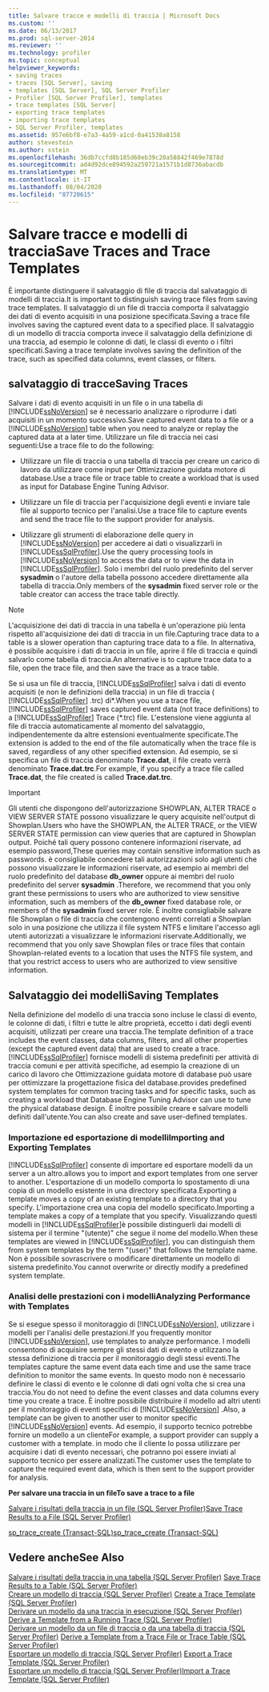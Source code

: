 ```yaml
---
title: Salvare tracce e modelli di traccia | Microsoft Docs
ms.custom: ''
ms.date: 06/13/2017
ms.prod: sql-server-2014
ms.reviewer: ''
ms.technology: profiler
ms.topic: conceptual
helpviewer_keywords:
- saving traces
- traces [SQL Server], saving
- templates [SQL Server], SQL Server Profiler
- Profiler [SQL Server Profiler], templates
- trace templates [SQL Server]
- exporting trace templates
- importing trace templates
- SQL Server Profiler, templates
ms.assetid: 957e6bf8-e7a3-4a59-a1cd-0a41538a8158
author: stevestein
ms.author: sstein
ms.openlocfilehash: 36db7ccfd8b185d60eb39c20a58842f469e7878d
ms.sourcegitcommit: ad4d92dce894592a259721a1571b1d8736abacdb
ms.translationtype: MT
ms.contentlocale: it-IT
ms.lasthandoff: 08/04/2020
ms.locfileid: "87720615"
---
```

# <a name="save-traces-and-trace-templates"></a><span data-ttu-id="8e390-102">Salvare tracce e modelli di traccia</span><span class="sxs-lookup"><span data-stu-id="8e390-102">Save Traces and Trace Templates</span></span>
  <span data-ttu-id="8e390-103">È importante distinguere il salvataggio di file di traccia dal salvataggio di modelli di traccia.</span><span class="sxs-lookup"><span data-stu-id="8e390-103">It is important to distinguish saving trace files from saving trace templates.</span></span> <span data-ttu-id="8e390-104">Il salvataggio di un file di traccia comporta il salvataggio dei dati di evento acquisiti in una posizione specificata.</span><span class="sxs-lookup"><span data-stu-id="8e390-104">Saving a trace file involves saving the captured event data to a specified place.</span></span> <span data-ttu-id="8e390-105">Il salvataggio di un modello di traccia comporta invece il salvataggio della definizione di una traccia, ad esempio le colonne di dati, le classi di evento o i filtri specificati.</span><span class="sxs-lookup"><span data-stu-id="8e390-105">Saving a trace template involves saving the definition of the trace, such as specified data columns, event classes, or filters.</span></span>  
  
## <a name="saving-traces"></a><span data-ttu-id="8e390-106">salvataggio di tracce</span><span class="sxs-lookup"><span data-stu-id="8e390-106">Saving Traces</span></span>  
 <span data-ttu-id="8e390-107">Salvare i dati di evento acquisiti in un file o in una tabella di [!INCLUDE[ssNoVersion](../../includes/ssnoversion-md.md)] se è necessario analizzare o riprodurre i dati acquisiti in un momento successivo.</span><span class="sxs-lookup"><span data-stu-id="8e390-107">Save captured event data to a file or a [!INCLUDE[ssNoVersion](../../includes/ssnoversion-md.md)] table when you need to analyze or replay the captured data at a later time.</span></span> <span data-ttu-id="8e390-108">Utilizzare un file di traccia nei casi seguenti:</span><span class="sxs-lookup"><span data-stu-id="8e390-108">Use a trace file to do the following:</span></span>  
  
-   <span data-ttu-id="8e390-109">Utilizzare un file di traccia o una tabella di traccia per creare un carico di lavoro da utilizzare come input per Ottimizzazione guidata motore di database.</span><span class="sxs-lookup"><span data-stu-id="8e390-109">Use a trace file or trace table to create a workload that is used as input for Database Engine Tuning Advisor.</span></span>  
  
-   <span data-ttu-id="8e390-110">Utilizzare un file di traccia per l'acquisizione degli eventi e inviare tale file al supporto tecnico per l'analisi.</span><span class="sxs-lookup"><span data-stu-id="8e390-110">Use a trace file to capture events and send the trace file to the support provider for analysis.</span></span>  
  
-   <span data-ttu-id="8e390-111">Utilizzare gli strumenti di elaborazione delle query in [!INCLUDE[ssNoVersion](../../includes/ssnoversion-md.md)] per accedere ai dati o visualizzarli in [!INCLUDE[ssSqlProfiler](../../includes/sssqlprofiler-md.md)].</span><span class="sxs-lookup"><span data-stu-id="8e390-111">Use the query processing tools in [!INCLUDE[ssNoVersion](../../includes/ssnoversion-md.md)] to access the data or to view the data in [!INCLUDE[ssSqlProfiler](../../includes/sssqlprofiler-md.md)].</span></span> <span data-ttu-id="8e390-112">Solo i membri del ruolo predefinito del server **sysadmin** o l'autore della tabella possono accedere direttamente alla tabella di traccia.</span><span class="sxs-lookup"><span data-stu-id="8e390-112">Only members of the **sysadmin** fixed server role or the table creator can access the trace table directly.</span></span>  
  
> [!NOTE]  
>  <span data-ttu-id="8e390-113">L'acquisizione dei dati di traccia in una tabella è un'operazione più lenta rispetto all'acquisizione dei dati di traccia in un file.</span><span class="sxs-lookup"><span data-stu-id="8e390-113">Capturing trace data to a table is a slower operation than capturing trace data to a file.</span></span> <span data-ttu-id="8e390-114">In alternativa, è possibile acquisire i dati di traccia in un file, aprire il file di traccia e quindi salvarlo come tabella di traccia.</span><span class="sxs-lookup"><span data-stu-id="8e390-114">An alternative is to capture trace data to a file, open the trace file, and then save the trace as a trace table.</span></span>  
  
 <span data-ttu-id="8e390-115">Se si usa un file di traccia, [!INCLUDE[ssSqlProfiler](../../includes/sssqlprofiler-md.md)] salva i dati di evento acquisiti (e non le definizioni della traccia) in un file di traccia ( [!INCLUDE[ssSqlProfiler](../../includes/sssqlprofiler-md.md)] .trc) di\*.</span><span class="sxs-lookup"><span data-stu-id="8e390-115">When you use a trace file, [!INCLUDE[ssSqlProfiler](../../includes/sssqlprofiler-md.md)] saves captured event data (not trace definitions) to a [!INCLUDE[ssSqlProfiler](../../includes/sssqlprofiler-md.md)] Trace (\*.trc) file.</span></span> <span data-ttu-id="8e390-116">L'estensione viene aggiunta al file di traccia automaticamente al momento del salvataggio, indipendentemente da altre estensioni eventualmente specificate.</span><span class="sxs-lookup"><span data-stu-id="8e390-116">The extension is added to the end of the file automatically when the trace file is saved, regardless of any other specified extension.</span></span> <span data-ttu-id="8e390-117">Ad esempio, se si specifica un file di traccia denominato **Trace.dat**, il file creato verrà denominato **Trace.dat.trc**.</span><span class="sxs-lookup"><span data-stu-id="8e390-117">For example, if you specify a trace file called **Trace.dat**, the file created is called **Trace.dat.trc**.</span></span>  
  
> [!IMPORTANT]  
>  <span data-ttu-id="8e390-118">Gli utenti che dispongono dell'autorizzazione SHOWPLAN, ALTER TRACE o VIEW SERVER STATE possono visualizzare le query acquisite nell'output di Showplan.</span><span class="sxs-lookup"><span data-stu-id="8e390-118">Users who have the SHOWPLAN, the ALTER TRACE, or the VIEW SERVER STATE permission can view queries that are captured in Showplan output.</span></span> <span data-ttu-id="8e390-119">Poiché tali query possono contenere informazioni riservate, ad esempio password,</span><span class="sxs-lookup"><span data-stu-id="8e390-119">These queries may contain sensitive information such as passwords.</span></span> <span data-ttu-id="8e390-120">è consigliabile concedere tali autorizzazioni solo agli utenti che possono visualizzare le informazioni riservate, ad esempio ai membri del ruolo predefinito del database **db_owner** oppure ai membri del ruolo predefinito del server **sysadmin** .</span><span class="sxs-lookup"><span data-stu-id="8e390-120">Therefore, we recommend that you only grant these permissions to users who are authorized to view sensitive information, such as members of the **db_owner** fixed database role, or members of the **sysadmin** fixed server role.</span></span> <span data-ttu-id="8e390-121">È inoltre consigliabile salvare file Showplan o file di traccia che contengono eventi correlati a Showplan solo in una posizione che utilizza il file system NTFS e limitare l'accesso agli utenti autorizzati a visualizzare le informazioni riservate.</span><span class="sxs-lookup"><span data-stu-id="8e390-121">Additionally, we recommend that you only save Showplan files or trace files that contain Showplan-related events to a location that uses the NTFS file system, and that you restrict access to users who are authorized to view sensitive information.</span></span>  
  
## <a name="saving-templates"></a><span data-ttu-id="8e390-122">Salvataggio dei modelli</span><span class="sxs-lookup"><span data-stu-id="8e390-122">Saving Templates</span></span>  
 <span data-ttu-id="8e390-123">Nella definizione del modello di una traccia sono incluse le classi di evento, le colonne di dati, i filtri e tutte le altre proprietà, eccetto i dati degli eventi acquisiti, utilizzati per creare una traccia.</span><span class="sxs-lookup"><span data-stu-id="8e390-123">The template definition of a trace includes the event classes, data columns, filters, and all other properties (except the captured event data) that are used to create a trace.</span></span> [!INCLUDE[ssSqlProfiler](../../includes/sssqlprofiler-md.md)] <span data-ttu-id="8e390-124">fornisce modelli di sistema predefiniti per attività di traccia comuni e per attività specifiche, ad esempio la creazione di un carico di lavoro che Ottimizzazione guidata motore di database può usare per ottimizzare la progettazione fisica del database.</span><span class="sxs-lookup"><span data-stu-id="8e390-124">provides predefined system templates for common tracing tasks and for specific tasks, such as creating a workload that Database Engine Tuning Advisor can use to tune the physical database design.</span></span> <span data-ttu-id="8e390-125">È inoltre possibile creare e salvare modelli definiti dall'utente.</span><span class="sxs-lookup"><span data-stu-id="8e390-125">You can also create and save user-defined templates.</span></span>  
  
### <a name="importing-and-exporting-templates"></a><span data-ttu-id="8e390-126">Importazione ed esportazione di modelli</span><span class="sxs-lookup"><span data-stu-id="8e390-126">Importing and Exporting Templates</span></span>  
 [!INCLUDE[ssSqlProfiler](../../includes/sssqlprofiler-md.md)] <span data-ttu-id="8e390-127">consente di importare ed esportare modelli da un server a un altro.</span><span class="sxs-lookup"><span data-stu-id="8e390-127">allows you to import and export templates from one server to another.</span></span> <span data-ttu-id="8e390-128">L'esportazione di un modello comporta lo spostamento di una copia di un modello esistente in una directory specificata.</span><span class="sxs-lookup"><span data-stu-id="8e390-128">Exporting a template moves a copy of an existing template to a directory that you specify.</span></span> <span data-ttu-id="8e390-129">L'importazione crea una copia del modello specificato.</span><span class="sxs-lookup"><span data-stu-id="8e390-129">Importing a template makes a copy of a template that you specify.</span></span> <span data-ttu-id="8e390-130">Visualizzando questi modelli in [!INCLUDE[ssSqlProfiler](../../includes/sssqlprofiler-md.md)]è possibile distinguerli dai modelli di sistema per il termine "(utente)" che segue il nome del modello.</span><span class="sxs-lookup"><span data-stu-id="8e390-130">When these templates are viewed in [!INCLUDE[ssSqlProfiler](../../includes/sssqlprofiler-md.md)], you can distinguish them from system templates by the term "(user)" that follows the template name.</span></span> <span data-ttu-id="8e390-131">Non è possibile sovrascrivere o modificare direttamente un modello di sistema predefinito.</span><span class="sxs-lookup"><span data-stu-id="8e390-131">You cannot overwrite or directly modify a predefined system template.</span></span>  
  
### <a name="analyzing-performance-with-templates"></a><span data-ttu-id="8e390-132">Analisi delle prestazioni con i modelli</span><span class="sxs-lookup"><span data-stu-id="8e390-132">Analyzing Performance with Templates</span></span>  
 <span data-ttu-id="8e390-133">Se si esegue spesso il monitoraggio di [!INCLUDE[ssNoVersion](../../includes/ssnoversion-md.md)], utilizzare i modelli per l'analisi delle prestazioni.</span><span class="sxs-lookup"><span data-stu-id="8e390-133">If you frequently monitor [!INCLUDE[ssNoVersion](../../includes/ssnoversion-md.md)], use templates to analyze performance.</span></span> <span data-ttu-id="8e390-134">I modelli consentono di acquisire sempre gli stessi dati di evento e utilizzano la stessa definizione di traccia per il monitoraggio degli stessi eventi.</span><span class="sxs-lookup"><span data-stu-id="8e390-134">The templates capture the same event data each time and use the same trace definition to monitor the same events.</span></span> <span data-ttu-id="8e390-135">In questo modo non è necessario definire le classi di evento e le colonne di dati ogni volta che si crea una traccia.</span><span class="sxs-lookup"><span data-stu-id="8e390-135">You do not need to define the event classes and data columns every time you create a trace.</span></span> <span data-ttu-id="8e390-136">È inoltre possibile distribuire il modello ad altri utenti per il monitoraggio di eventi specifici di [!INCLUDE[ssNoVersion](../../includes/ssnoversion-md.md)] .</span><span class="sxs-lookup"><span data-stu-id="8e390-136">Also, a template can be given to another user to monitor specific [!INCLUDE[ssNoVersion](../../includes/ssnoversion-md.md)] events.</span></span> <span data-ttu-id="8e390-137">Ad esempio, il supporto tecnico potrebbe fornire un modello a un cliente</span><span class="sxs-lookup"><span data-stu-id="8e390-137">For example, a support provider can supply a customer with a template.</span></span> <span data-ttu-id="8e390-138">in modo che il cliente lo possa utilizzare per acquisire i dati di evento necessari, che potranno poi essere inviati al supporto tecnico per essere analizzati.</span><span class="sxs-lookup"><span data-stu-id="8e390-138">The customer uses the template to capture the required event data, which is then sent to the support provider for analysis.</span></span>  
  
 <span data-ttu-id="8e390-139">**Per salvare una traccia in un file**</span><span class="sxs-lookup"><span data-stu-id="8e390-139">**To save a trace to a file**</span></span>  
  
 [<span data-ttu-id="8e390-140">Salvare i risultati della traccia in un file &#40;SQL Server Profiler&#41;</span><span class="sxs-lookup"><span data-stu-id="8e390-140">Save Trace Results to a File &#40;SQL Server Profiler&#41;</span></span>](save-trace-results-to-a-file-sql-server-profiler.md)  
  
 [<span data-ttu-id="8e390-141">sp_trace_create &#40;Transact-SQL&#41;</span><span class="sxs-lookup"><span data-stu-id="8e390-141">sp_trace_create &#40;Transact-SQL&#41;</span></span>](/sql/relational-databases/system-stored-procedures/sp-trace-create-transact-sql)  
  
## <a name="see-also"></a><span data-ttu-id="8e390-142">Vedere anche</span><span class="sxs-lookup"><span data-stu-id="8e390-142">See Also</span></span>  
 <span data-ttu-id="8e390-143">[Salvare i risultati della traccia in una tabella &#40;SQL Server Profiler&#41;](save-trace-results-to-a-table-sql-server-profiler.md) </span><span class="sxs-lookup"><span data-stu-id="8e390-143">[Save Trace Results to a Table &#40;SQL Server Profiler&#41;](save-trace-results-to-a-table-sql-server-profiler.md) </span></span>  
 <span data-ttu-id="8e390-144">[Creare un modello di traccia &#40;SQL Server Profiler&#41;](create-a-trace-template-sql-server-profiler.md) </span><span class="sxs-lookup"><span data-stu-id="8e390-144">[Create a Trace Template &#40;SQL Server Profiler&#41;](create-a-trace-template-sql-server-profiler.md) </span></span>  
 <span data-ttu-id="8e390-145">[Derivare un modello da una traccia in esecuzione &#40;SQL Server Profiler&#41;](derive-a-template-from-a-running-trace-sql-server-profiler.md) </span><span class="sxs-lookup"><span data-stu-id="8e390-145">[Derive a Template from a Running Trace &#40;SQL Server Profiler&#41;](derive-a-template-from-a-running-trace-sql-server-profiler.md) </span></span>  
 <span data-ttu-id="8e390-146">[Derivare un modello da un file di traccia o da una tabella di traccia &#40;SQL Server Profiler&#41;](derive-a-template-from-a-trace-file-or-trace-table-sql-server-profiler.md) </span><span class="sxs-lookup"><span data-stu-id="8e390-146">[Derive a Template from a Trace File or Trace Table &#40;SQL Server Profiler&#41;](derive-a-template-from-a-trace-file-or-trace-table-sql-server-profiler.md) </span></span>  
 <span data-ttu-id="8e390-147">[Esportare un modello di traccia &#40;SQL Server Profiler&#41;](export-a-trace-template-sql-server-profiler.md) </span><span class="sxs-lookup"><span data-stu-id="8e390-147">[Export a Trace Template &#40;SQL Server Profiler&#41;](export-a-trace-template-sql-server-profiler.md) </span></span>  
 [<span data-ttu-id="8e390-148">Esportare un modello di traccia &#40;SQL Server Profiler&#41;</span><span class="sxs-lookup"><span data-stu-id="8e390-148">Import a Trace Template &#40;SQL Server Profiler&#41;</span></span>](import-a-trace-template-sql-server-profiler.md)  
  
  
